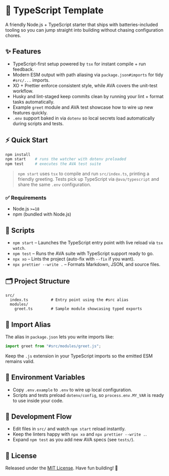 # 🚀 TypeScript Template

A friendly Node.js + TypeScript starter that ships with batteries-included tooling so you can jump straight into building without chasing configuration chores.

## ✨ Features

- TypeScript-first setup powered by `tsx` for instant compile + run feedback.
- Modern ESM output with path aliasing via `package.json#imports` for tidy `#src/...` imports.
- XO + Prettier enforce consistent style, while AVA covers the unit-test workflow.
- Husky and lint-staged keep commits clean by running your lint + format tasks automatically.
- Example `greet` module and AVA test showcase how to wire up new features quickly.
- `.env` support baked in via `dotenv` so local secrets load automatically during scripts and tests.

## ⚡ Quick Start

```bash
npm install
npm start    # runs the watcher with dotenv preloaded
npm test     # executes the AVA test suite
```

> `npm start` uses `tsx` to compile and run `src/index.ts`, printing a friendly greeting. Tests pick up TypeScript via `@ava/typescript` and share the same `.env` configuration.

### ✅ Requirements

- Node.js `>=18`
- npm (bundled with Node.js)

## 📜 Scripts

- `npm start` – Launches the TypeScript entry point with live reload via `tsx watch`.
- `npm test` – Runs the AVA suite with TypeScript support ready to go.
- `npx xo` – Lints the project (auto-fix with `--fix` if you want).
- `npx prettier --write .` – Formats Markdown, JSON, and source files.

## 🗂️ Project Structure

```
src/
  index.ts          # Entry point using the #src alias
  modules/
    greet.ts        # Sample module showcasing typed exports
```

## 🧭 Import Alias

The alias in `package.json` lets you write imports like:

```ts
import greet from "#src/modules/greet.js";
```

Keep the `.js` extension in your TypeScript imports so the emitted ESM remains valid.

## 🔐 Environment Variables

- Copy `.env.example` to `.env` to wire up local configuration.
- Scripts and tests preload `dotenv/config`, so `process.env.MY_VAR` is ready to use inside your code.

## 🔁 Development Flow

- Edit files in `src/` and watch `npm start` reload instantly.
- Keep the linters happy with `npx xo` and `npx prettier --write .`.
- Expand `npm test` as you add new AVA specs (see `tests/`).

## 📄 License

Released under the [MIT License](LICENSE). Have fun building! 🎉
